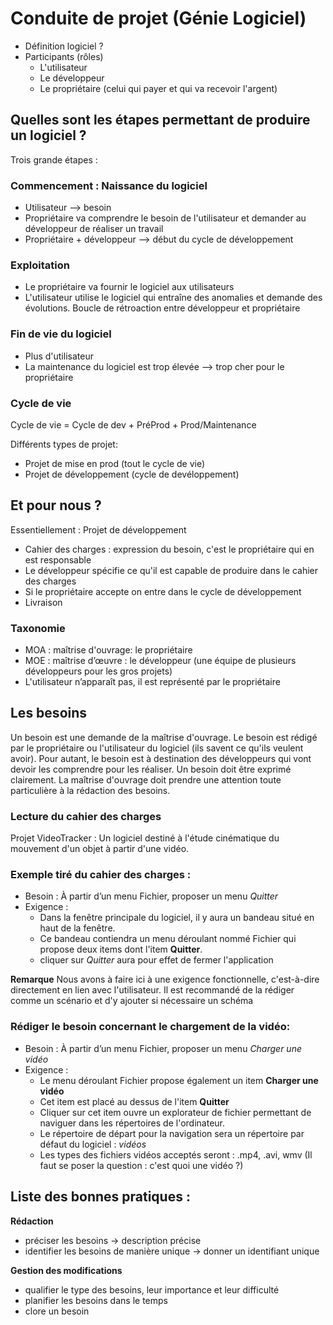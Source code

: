 # Conduite de projet (Génie Logiciel)

* Définition logiciel ? 
* Participants (rôles)
	* L'utilisateur
	* Le développeur
	* Le propriétaire (celui qui payer et qui va recevoir l'argent)

## Quelles sont les étapes permettant de produire un logiciel ?

Trois grande étapes :

### Commencement : Naissance du logiciel
   * Utilisateur --> besoin
   * Propriétaire va comprendre le besoin de l'utilisateur et demander au développeur de réaliser un travail
   * Propriétaire + développeur --> début du cycle de développement 
   
### Exploitation
   * Le propriétaire va fournir le logiciel aux utilisateurs
   * L'utilisateur utilise le logiciel qui entraîne des anomalies et demande des évolutions. Boucle de rétroaction entre développeur et propriétaire
   
### Fin de vie du logiciel
   * Plus d'utilisateur
   * La maintenance du logiciel est trop élevée --> trop cher pour le propriétaire

### Cycle de vie

Cycle de vie = Cycle de dev + PréProd + Prod/Maintenance

Différents types de projet:
* Projet de mise en prod (tout le cycle de vie)
* Projet de développement (cycle de devéloppement)

## Et pour nous ?

Essentiellement : Projet de développement

* Cahier des charges : expression du besoin, c'est le propriétaire qui en est responsable 
* Le développeur spécifie ce qu'il est capable de produire dans le cahier des charges
* Si le propriétaire accepte on entre dans le cycle de développement
* Livraison

### Taxonomie

* MOA : maîtrise d'ouvrage: le propriétaire
* MOE : maîtrise d’œuvre : le développeur (une équipe de plusieurs développeurs pour les gros projets)
* L'utilisateur n’apparaît pas, il est représenté par le propriétaire

## Les besoins

Un besoin est une demande de la maîtrise d'ouvrage. Le besoin est rédigé par le propriétaire ou l'utilisateur du logiciel (ils savent ce qu'ils veulent avoir). Pour autant, le besoin est à destination des développeurs qui vont devoir les comprendre pour les réaliser.
Un besoin doit être exprimé clairement. La maîtrise d'ouvrage doit prendre une attention toute particulière à la rédaction des besoins.

### Lecture du cahier des charges 

Projet VideoTracker : Un logiciel destiné à l'étude cinématique du mouvement d'un objet à partir d'une vidéo.

### Exemple tiré du cahier des charges : 
* Besoin : À partir d’un menu Fichier, proposer un menu *Quitter*
* Exigence : 
	* Dans la fenêtre principale du logiciel, il y aura un bandeau situé en haut de la fenêtre. 
  	* Ce bandeau contiendra un menu déroulant nommé Fichier qui propose deux items dont l'item **Quitter**.
  	* cliquer sur *Quitter* aura pour effet de fermer l'application
  	
**Remarque** Nous avons à faire ici à une exigence fonctionnelle, c'est-à-dire directement en lien avec l'utilisateur. 
Il est recommandé de la rédiger comme un scénario et d'y ajouter si nécessaire un schéma

### Rédiger le besoin concernant le chargement de la vidéo:
* Besoin : À partir d’un menu Fichier, proposer un menu *Charger une vidéo*
* Exigence : 
	* Le menu déroulant Fichier propose également un item **Charger une vidéo**
	* Cet item est placé au dessus de l'item **Quitter**
	* Cliquer sur cet item ouvre un explorateur de fichier permettant de naviguer dans les répertoires de l'ordinateur.
	* Le répertoire de départ pour la navigation sera un répertoire par défaut du logiciel : *vidéos*
	* Les types des fichiers vidéos acceptés seront : .mp4, .avi, wmv (Il faut se poser la question : c'est quoi une vidéo ?)
	

## Liste des bonnes pratiques :

**Rédaction**
* préciser les besoins -> description précise
* identifier les besoins de manière unique -> donner un identifiant unique


**Gestion des modifications**
* qualifier le type des besoins, leur importance et leur difficulté
* planifier les besoins dans le temps
* clore un besoin


